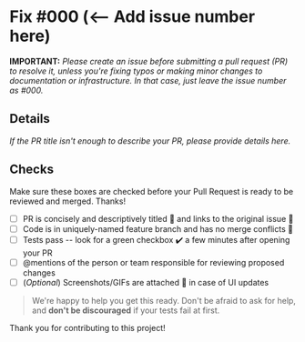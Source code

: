 # Fix #000 (<-- Add issue number here)

**IMPORTANT:** _Please create an issue before submitting a pull request (PR) to resolve it, unless you're fixing typos or making minor changes to documentation or infrastructure. In that case, just leave the issue number as #000._

## Details

_If the PR title isn't enough to describe your PR, please provide details here._

## Checks

Make sure these boxes are checked before your Pull Request is ready to be reviewed and merged. Thanks!

- [ ] PR is concisely and descriptively titled 📑 and links to the original issue 🔗
- [ ] Code is in uniquely-named feature branch and has no merge conflicts 📁
- [ ] Tests pass -- look for a green checkbox ✔️ a few minutes after opening your PR
- [ ] @mentions of the person or team responsible for reviewing proposed changes
- [ ] (_Optional_) Screenshots/GIFs are attached 📎 in case of UI updates

> We're happy to help you get this ready. Don't be afraid to ask for help, and **don't be discouraged** if your tests fail at first.

Thank you for contributing to this project!
